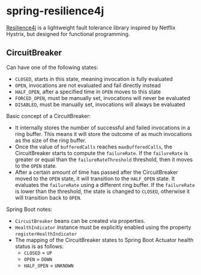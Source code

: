 # spring-resilience4j

[Resilience4j](https://resilience4j.github.io/resilience4j/) is a lightweight fault tolerance library inspired by Netflix Hystrix, but designed for functional programming.

## CircuitBreaker

Can have one of the following states:

- `CLOSED`, starts in this state, meaning invocation is fully evaluated
- `OPEN`, invocations are not evaluated and fail directly instead
- `HALF_OPEN`, after a specified time in `OPEN` moves to this state
- `FORCED_OPEN`, must be manually set, invocations will never be evaluated
- `DISABLED`, must be manually set, invocations will always be evaluated

Basic concept of a CircuitBreaker:

- It internally stores the number of successful and failed invocations in a ring buffer. This means it will store the outcome of as much invocations as the size of the ring buffer. 
- Once the value of `bufferedCalls` reaches `maxBufferedCalls`, the CircuitBreaker starts to compute the `failureRate`. If the `failureRate` is greater or equal than the `failureRateThreshold` threshold, then it moves to the `OPEN` state.
- After a certain amount of time has passed after the CircuitBreaker moved to the `OPEN` state, it will transition to the `HALF_OPEN` state. It evaluates the `failureRate` using a different ring buffer. If the `failureRate` is lower than the threshold, the state is changed to `CLOSED`, otherwise it will transition back to `OPEN`.

Spring Boot notes:

- `CircuitBreaker` beans can be created via properties.
- `HealthIndicator` instance must be explicitly enabled using the property `registerHealthIndicator`
- The mapping of the CircuitBreaker states to Spring Boot Actuator health status is as follows:
  - `CLOSED` = `UP`
  - `OPEN` = `DOWN`
  - `HALF_OPEN` = `UNKNOWN`
 
